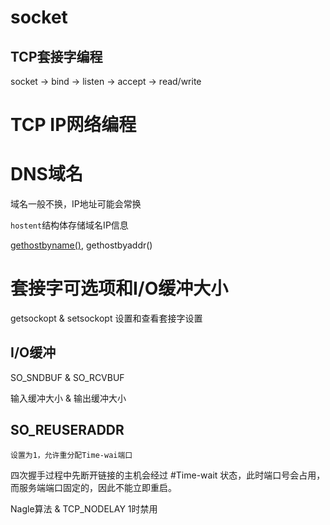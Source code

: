 # socket
## TCP套接字编程
socket -> bind -> listen -> accept -> read/write

# TCP IP网络编程

# DNS域名

域名一般不换，IP地址可能会常换

`hostent`结构体存储域名IP信息

[gethostbyname()](TCPIP/gethostbyname.c), gethostbyaddr()

# 套接字可选项和I/O缓冲大小

getsockopt & setsockopt 设置和查看套接字设置

## I/O缓冲

SO_SNDBUF & SO_RCVBUF

输入缓冲大小 & 输出缓冲大小

## SO_REUSERADDR
    设置为1，允许重分配Time-wai端口
四次握手过程中先断开链接的主机会经过 #Time-wait 状态，此时端口号会占用，而服务端端口固定的，因此不能立即重启。

Nagle算法 & TCP_NODELAY
1时禁用
